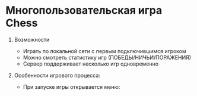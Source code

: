 # Многопользовательская игра Chess

1. Возможности
   * Играть по локальной сети с первым подключившимся игроком
   * Можно смотреть статистику игр (ПОБЕДЫ/НИЧЬИ/ПОРАЖЕНИЯ)
   * Сервер поддерживает несколько игр одновременно

2. Особенности игрового процесса:
   * При запуске игры открывается меню:
   
